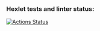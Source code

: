 ### Hexlet tests and linter status:
[![Actions Status](https://github.com/Serjio89/js-oop-project-62/actions/workflows/hexlet-check.yml/badge.svg)](https://github.com/Serjio89/js-oop-project-62/actions)